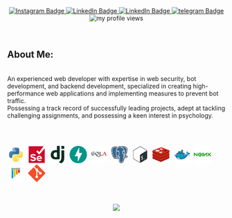 <div align="center" >
  <div id="badges">
    <a href="https://www.instagram.com/mani_mozaffar/">
      <img src="https://img.shields.io/badge/Instagram-blueviolet?style=for-the-badge&logo=instagram&logoColor=white" alt="Instagram Badge"/>
    </a>
    <a href="https://www.linkedin.com/in/manimozaffar/">
      <img src="https://img.shields.io/badge/LinkedIn-blue?style=for-the-badge&logo=linkedin&logoColor=white" alt="LinkedIn Badge"/>
    </a>
    <a href="mailto:mozaffar20@itu.edu.tr">
      <img src="https://img.shields.io/badge/Gmail-red?style=for-the-badge&logo=gmail&logoColor=white" alt="LinkedIn Badge"/>
    </a>
    <a href="https://t.me/mani_nikou">
      <img src="https://img.shields.io/badge/Telegram-blue?style=for-the-badge&logo=telegram&logoColor=white" alt="telegram Badge"/>
    </a>
  </div>
  <img src="https://komarev.com/ghpvc/?username=manimozaffar&style=for-the-badge&color=blueviolet" alt="my profile views"/>
</div>
<br />




<br>
<h2> About Me:</h2>
<br>
An experienced web developer with expertise in web security, bot development, and backend development, specialized in creating high-performance web applications and implementing  measures to prevent bot traffic. 
<br>
Possessing a track record of successfully leading projects, adept at tackling challenging assignments, and possessing a keen interest in psychology.
<br>

<br /><br />

<div>
    <img src="https://github.com/devicons/devicon/blob/master/icons/python/python-original.svg" title="Python" alt="Python" width="40" height="40" />&nbsp;
    <img src="https://github.com/devicons/devicon/blob/master/icons/selenium/selenium-original.svg" title="Selenium" alt="Selenium" width="40" height="40" />&nbsp;
    <img src="https://github.com/devicons/devicon/blob/master/icons/django/django-plain.svg" title="Django" alt="Django" width="40" height="40" />&nbsp;
    <img src="https://github.com/devicons/devicon/blob/master/icons/fastapi/fastapi-original.svg" title="FastAPI" alt="FastAPI" width="40" height="40" />&nbsp;
    <img src="https://github.com/devicons/devicon/blob/master/icons/sqlalchemy/sqlalchemy-original.svg" title="SQLAlchemy ORM" alt="SQLAlchemy ORM" width="40" height="40" />&nbsp;
    <img src="https://github.com/devicons/devicon/blob/master/icons/postgresql/postgresql-original.svg" title="PostgreSQL" alt="PostgreSQL" width="40" height="40" />&nbsp;
    <img src="https://github.com/devicons/devicon/blob/master/icons/bash/bash-original.svg" title="Bash" alt="Bash" width="40" height="40" />&nbsp;
    <img src="https://github.com/devicons/devicon/blob/master/icons/redis/redis-original.svg" title="Redis" alt="Redis" width="40" height="40" />&nbsp;
    <img src="https://github.com/devicons/devicon/blob/master/icons/docker/docker-original.svg" title="Docker" alt="Docker" width="40" height="40" />&nbsp;
    <img src="https://github.com/devicons/devicon/blob/master/icons/nginx/nginx-original.svg" title="Nginx" alt="Nginx" width="40" height="40" />&nbsp;
    <img src="https://github.com/devicons/devicon/blob/master/icons/pytest/pytest-original.svg" title="Pytest" alt="Pytest" width="40" height="40" />&nbsp;
    <img src="https://github.com/devicons/devicon/blob/master/icons/git/git-original.svg" title="Git" alt="Pytest" width="40" height="40" />&nbsp;

</div>
<br /><br />

<p align="center"><img src="https://github-readme-stats-sigma-five.vercel.app/api?username=manimozaffar&show_icons=true&theme=dark&count_private=true"/></p>
